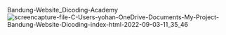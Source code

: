  Bandung-Website_Dicoding-Academy
![screencapture-file-C-Users-yohan-OneDrive-Documents-My-Project-Bandung-Website-Dicoding-index-html-2022-09-03-11_35_46](https://user-images.githubusercontent.com/76932074/188256464-96bf73ec-a45b-4906-8d09-15c31a42da65.png)
